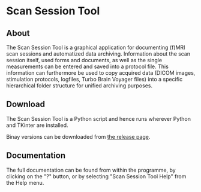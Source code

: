Scan Session Tool
=================

About
-----
The Scan Session Tool is a graphical application for documenting (f)MRI scan
sessions and automatized data archiving. Information about the scan session
itself, used forms and documents, as well as the single measurements can be
entered and saved into a protocol file. This information can furthermore be
used to copy acquired data (DICOM images, stimulation protocols, logfiles,
Turbo Brain Voyager files) into a specific hierarchical folder structure for
unified archiving purposes.

Download
--------
The Scan Session Tool is a Python script and hence runs wherever Python and
TKinter are installed.

Binay versions can be downloaded from [the release page](https://github.com/fladd/ScanSessionTool/releases/edit/v0.4.0).


Documentation
-------------
The full documentation can be found from within the programme, by clicking on
the "?" button, or by selecting "Scan Session Tool Help" from the Help menu.